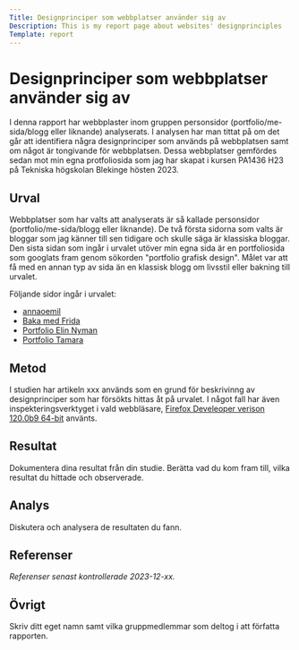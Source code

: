 ```yaml
---
Title: Designprinciper som webbplatser använder sig av
Description: This is my report page about websites' designprinciples
Template: report
---
```


# Designprinciper som webbplatser använder sig av

I denna rapport har webbplaster inom gruppen personsidor (portfolio/me-sida/blogg eller liknande) analyserats. I analysen har man tittat på om det går att identifiera några designprinciper som används på webbplatsen samt om något är tongivande för webbplatsen. Dessa webbplatser gemfördes sedan mot min egna protfoliosida som jag har skapat i kursen PA1436 H23 på Tekniska högskolan Blekinge hösten 2023.  

Urval
-----------------------

Webbplatser som har valts att analyserats är så kallade personsidor (portfolio/me-sida/blogg eller liknande). De två första sidorna som valts är bloggar som jag känner till sen tidigare och skulle säga är klassiska bloggar. Den sista sidan som ingår i urvalet utöver min egna sida är en portfoliosida som googlats fram genom sökorden "portfolio grafisk design". Målet var att få med en annan typ av sida än en klassisk blogg om livsstil eller bakning till urvalet. 

Följande sidor ingår i urvalet:
- [annaoemil][01]
- [Baka med Frida][02]
- [Portfolio Elin Nyman][03]
- [Portfolio Tamara][04]


Metod
-----------------------

I studien har artikeln xxx används som en grund för beskrivinng av designprinciper som har försökts hittas åt på urvalet. 
I något fall har även inspekteringsverktyget i vald webbläsare, [Firefox Develeoper verison 120.0b9 64-bit][05] använts. 


Resultat
-----------------------

Dokumentera dina resultat från din studie. Berätta vad du kom fram till, vilka resultat du hittade och observerade.

Analys
-----------------------

Diskutera och analysera de resultaten du fann.

Referenser
-----------------------

<i>Referenser senast kontrollerade 2023-12-xx.</i>

[01]: https://www.annaoemil.se/blogg

[02]: https://fridasbakblogg.se/

[03]: https://www.enymandesign.com/portfolio/

[04]: https://www.student.bth.se/~robu23/dbwebb-kurser/design/me/portfolio/

[05]: https://www.mozilla.org/en-US/firefox/120.0beta/releasenotes/?utm_source=firefox-browser&utm_medium=firefox-desktop&utm_campaign=about-dialog


Övrigt
-----------------------

Skriv ditt eget namn samt vilka gruppmedlemmar som deltog i att författa rapporten.
